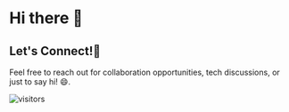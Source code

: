 # Hi there 👋


## Let's Connect!🤝
Feel free to reach out for collaboration opportunities, tech discussions, or just to say hi! 😄.

<!-- ![picture](https://raw.githubusercontent.com/saadeghi/saadeghi/master/dino.gif)
<br />
<br />
-->

 ![visitors](https://visitor-badge.laobi.icu/badge?page_id=ApurvShh007.ApurvShah007)



